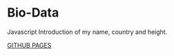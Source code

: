 # Bio-Data

Javascript Introduction of my name, country and height.

[GITHUB PAGES](https://michycipher.github.io/Bio-Data/)

